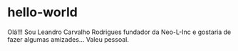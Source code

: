 # hello-world

Olá!!!
Sou Leandro Carvalho Rodrigues fundador da Neo-L-Inc e gostaria de fazer algumas amizades...
Valeu pessoal.
